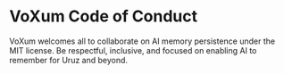 # VoXum Code of Conduct
VoXum welcomes all to collaborate on AI memory persistence under the MIT license. Be respectful, inclusive, and focused on enabling AI to remember for Uruz and beyond.
